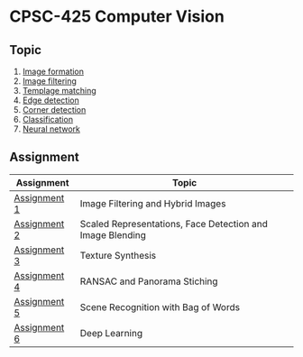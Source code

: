 # CPSC-425 Computer Vision

## Topic

1. [Image formation](/Image%20formation.md)
1. [Image filtering](/Image%20filtering.md)
1. [Templage matching](/Template%20matching.md)
1. [Edge detection](/Edge%20detection.md)
1. [Corner detection](/Corner%20detection.md)
1. [Classification](/Classification.md)
1. [Neural network](/Neural%20network.md)

## Assignment

| Assignment                                               | Topic                                                     |
| -------------------------------------------------------- | --------------------------------------------------------- |
| [Assignment 1](Assignment/Assignment1/Assignment1.ipynb) | Image Filtering and Hybrid Images                         |
| [Assignment 2](Assignment/Assignment2/Assignment2.ipynb) | Scaled Representations, Face Detection and Image Blending |
| [Assignment 3](Assignment/Assignment3/Assignment3.ipynb) | Texture Synthesis                                         |
| [Assignment 4](Assignment/Assignment4/Assignment4.ipynb) | RANSAC and Panorama Stiching                              |
| [Assignment 5](Assignment/Assignment5/Assignment5.ipynb) | Scene Recognition with Bag of Words                       |
| [Assignment 6](Assignment/Assignment6/Assignment6.ipynb) | Deep Learning                                             |